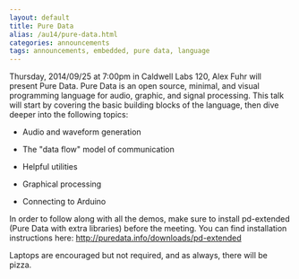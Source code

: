 ```yaml
---
layout: default
title: Pure Data
alias: /au14/pure-data.html
categories: announcements
tags: announcements, embedded, pure data, language
---
```

Thursday, 2014/09/25 at 7:00pm in Caldwell Labs 120, Alex Fuhr will present Pure Data. Pure Data is an open source, minimal, and visual programming language for audio, graphic, and signal processing. This talk will start by covering the basic building blocks of the language, then dive deeper into the following topics:

- Audio and waveform generation

- The "data flow" model of communication

- Helpful utilities

- Graphical processing

- Connecting to Arduino

In order to follow along with all the demos, make sure to install pd-extended (Pure Data with extra libraries) before the meeting. You can find installation instructions here: http://puredata.info/downloads/pd-extended​

Laptops are encouraged but not required, and as always, there will be
pizza.
